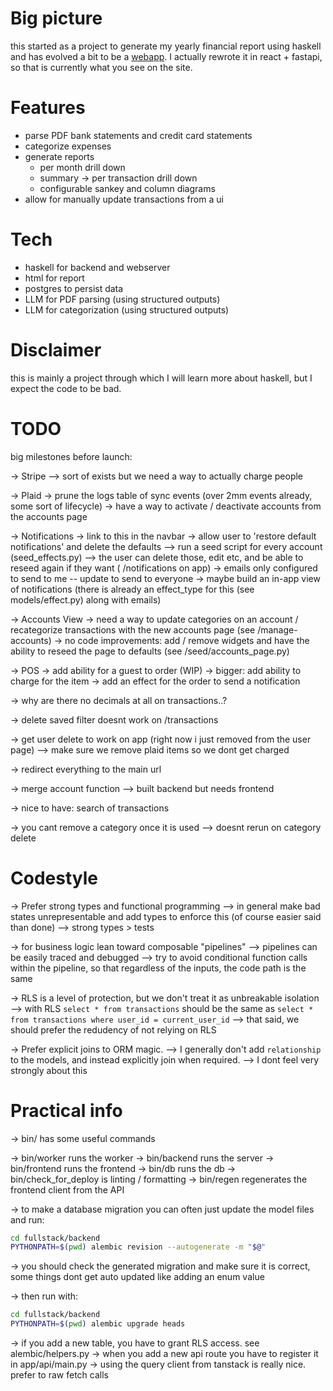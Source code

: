# Big picture

this started as a project to generate my yearly financial report using haskell
and has evolved a bit to be a [webapp](https://myfinancereport.com/).
I actually rewrote it in react + fastapi, so that is currently what you see on the site.

# Features

- parse PDF bank statements and credit card statements
- categorize expenses
- generate reports
  - per month drill down
  - summary -> per transaction drill down
  - configurable sankey and column diagrams
- allow for manually update transactions from a ui

# Tech

- haskell for backend and webserver
- html for report
- postgres to persist data
- LLM for PDF parsing (using structured outputs)
- LLM for categorization (using structured outputs)

# Disclaimer

this is mainly a project through which I will learn more about haskell, but I expect the code to be bad.


# TODO

big milestones before launch:

-> Stripe
  --> sort of exists but we need a way to actually charge people

-> Plaid
  -> prune the logs table of sync events (over 2mm events already, some sort of lifecycle)
  -> have a way to activate / deactivate accounts from the accounts page

-> Notifications
  -> link to this in the navbar
  -> allow user to 'restore default notifications' and delete the defaults
    --> run a seed script for every account (seed_effects.py)
    --> the user can delete those, edit etc, and be able to reseed again if they want ( /notifications on app)
  -> emails only configured to send to me -- update to send to everyone
  -> maybe build an in-app view of notifications (there is already an effect_type for this (see models/effect.py) along with emails)

-> Accounts View
  ->  need a way to update categories on an account / recategorize transactions with the new accounts page (see /manage-accounts)
  -> no code improvements: add / remove widgets and have the ability to reseed the page to defaults (see /seed/accounts_page.py)

-> POS
  -> add ability for a guest to order (WIP)
  -> bigger: add ability to charge for the item
  -> add an effect for the order to send a notification

-> why are there no decimals at all on transactions..?

-> delete saved filter doesnt work on /transactions

-> get user delete to work on app (right now i just removed from the user page)
--> make sure we remove plaid items so we dont get charged

-> redirect everything to the main url

-> merge account function
--> built backend but needs frontend

-> nice to have: search of transactions

-> you cant remove a category once it is used
--> doesnt rerun on category delete


# Codestyle

-> Prefer strong types and functional programming
--> in general make bad states unrepresentable and add types to enforce this (of course easier said than done)
--> strong types > tests

-> for business logic lean toward composable "pipelines"
--> pipelines can be easily traced and debugged 
--> try to avoid conditional function calls within the pipeline, so that regardless of the inputs, the code path is the same

-> RLS is a level of protection, but we don't treat it as unbreakable isolation
--> with RLS `select * from transactions` should be the same as `select * from transactions where user_id = current_user_id`
--> that said, we should prefer the redudency of not relying on RLS 

-> Prefer explicit joins to ORM magic. 
--> I generally don't add `relationship` to the models, and instead explicitly join when required. 
--> I dont feel very strongly about this



# Practical info
-> bin/ has some useful commands

-> bin/worker runs the worker
-> bin/backend runs the server
-> bin/frontend runs the frontend
-> bin/db runs the db
-> bin/check_for_deploy is linting / formatting
-> bin/regen regenerates the frontend client from the API 

-> to make a database migration you can often just update the model files and run:


```bash
cd fullstack/backend
PYTHONPATH=$(pwd) alembic revision --autogenerate -m "$@"
```

-> you should check the generated migration and make sure it is correct, some things dont get auto updated like adding an enum value

-> then run with:
```bash
cd fullstack/backend
PYTHONPATH=$(pwd) alembic upgrade heads
```

-> if you add a new table, you have to grant RLS access. see alembic/helpers.py
-> when you add a new api route you have to register it in app/api/main.py
-> using the query client from tanstack is really nice. prefer to raw fetch calls





